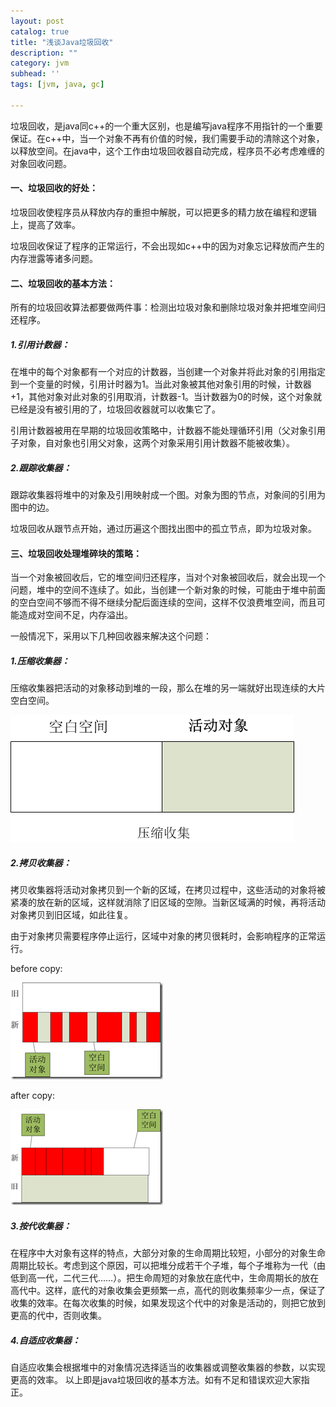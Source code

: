 ```yaml
---
layout: post
catalog: true
title: "浅谈Java垃圾回收"
description: ""
category: jvm
subhead: ''
tags: [jvm, java, gc]

---
```


垃圾回收，是java同c++的一个重大区别，也是编写java程序不用指针的一个重要保证。在c++中，当一个对象不再有价值的时候，我们需要手动的清除这个对象，以释放空间。在java中，这个工作由垃圾回收器自动完成，程序员不必考虑难缠的对象回收问题。

#### 一、垃圾回收的好处：
 
垃圾回收使程序员从释放内存的重担中解脱，可以把更多的精力放在编程和逻辑上，提高了效率。
 
垃圾回收保证了程序的正常运行，不会出现如c++中的因为对象忘记释放而产生的内存泄露等诸多问题。

#### 二、垃圾回收的基本方法： 

所有的垃圾回收算法都要做两件事：检测出垃圾对象和删除垃圾对象并把堆空间归还程序。
 
##### 1.引用计数器： 
在堆中的每个对象都有一个对应的计数器，当创建一个对象并将此对象的引用指定到一个变量的时候，引用计时器为1。当此对象被其他对象引用的时候，计数器+1，其他对象对此对象的引用取消，计数器-1。当计数器为0的时候，这个对象就已经是没有被引用的了，垃圾回收器就可以收集它了。 

引用计数器被用在早期的垃圾回收策略中，计数器不能处理循环引用（父对象引用子对象，自对象也引用父对象，这两个对象采用引用计数器不能被收集）。 

##### 2.跟踪收集器： 

跟踪收集器将堆中的对象及引用映射成一个图。对象为图的节点，对象间的引用为图中的边。 

垃圾回收从跟节点开始，通过历遍这个图找出图中的孤立节点，即为垃圾对象。

#### 三、垃圾回收处理堆碎块的策略： 
当一个对象被回收后，它的堆空间归还程序，当对个对象被回收后，就会出现一个问题，堆中的空间不连续了。如此，当创建一个新对象的时候，可能由于堆中前面的空白空间不够而不得不继续分配后面连续的空间，这样不仅浪费堆空间，而且可能造成对空间不足，内存溢出。 

一般情况下，采用以下几种回收器来解决这个问题：
 
##### 1.压缩收集器： 
压缩收集器把活动的对象移动到堆的一段，那么在堆的另一端就好出现连续的大片空白空间。 

![image](/images/jvm/1_zps9d7631db.png)

##### 2.拷贝收集器： 
拷贝收集器将活动对象拷贝到一个新的区域，在拷贝过程中，这些活动的对象将被紧凑的放在新的区域，这样就消除了旧区域的空隙。当新区域满的时候，再将活动对象拷贝到旧区域，如此往复。 

由于对象拷贝需要程序停止运行，区域中对象的拷贝很耗时，会影响程序的正常运行。 

before copy:

![image](/images/jvm/2_zps5f37a6d1.png)

after copy:

![image](/images/jvm/3_zpsb2155209.png)
 
##### 3.按代收集器： 
在程序中大对象有这样的特点，大部分对象的生命周期比较短，小部分的对象生命周期比较长。考虑到这个原因，可以把堆分成若干个子堆，每个子堆称为一代（由低到高一代，二代三代……）。把生命周短的对象放在底代中，生命周期长的放在高代中。这样，底代的对象收集会更频繁一点，高代的则收集频率少一点，保证了收集的效率。在每次收集的时候，如果发现这个代中的对象是活动的，则把它放到更高的代中，否则收集。 

##### 4.自适应收集器： 
自适应收集会根据堆中的对象情况选择适当的收集器或调整收集器的参数，以实现更高的效率。
以上即是java垃圾回收的基本方法。如有不足和错误欢迎大家指正。


